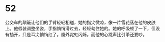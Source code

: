 # 52
公交车的颠簸让他们的手臂轻轻相碰，她的指尖微凉，像一片雪花落在他的皮肤上。他假装调整坐姿，手指悄悄滑过去，轻轻勾住她的。她的呼吸顿了一下，但没有抽开，只是耳尖悄悄红了。窗外霓虹闪烁，而他的心跳声比引擎还要吵。
